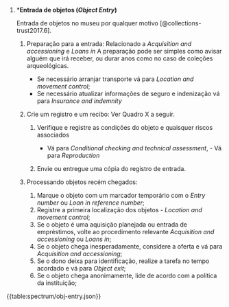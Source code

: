 1.  \***Entrada de objetos (_Object Entry_)**

    Entrada de objetos no museu por qualquer motivo [@collections-trust2017.6].

    1.  Preparação para a entrada:
        Relacionado a _Acquisition and accessioning_ e _Loans in_
        A preparação pode ser simples como avisar alguém que irá receber, ou durar anos como no caso de coleções arqueológicas.

        -   Se necessário arranjar transporte vá para _Location and movement control_;
        -   Se necessário atualizar informações de seguro e indenização vá para _Insurance and indemnity_

    1.  Crie um registro e um recibo:
        Ver Quadro X a seguir.

        1. Verifique e registre as condições do objeto e quaisquer riscos associados

            - Vá para _Conditional checking and technical assessment_, - Vá para _Reproduction_

        2. Envie ou entregue uma cópia do registro de entrada.

    1.  Processando objetos recém chegados:
        1. Marque o objeto com um marcador temporário com o _Entry number_ ou _Loan in reference number_;
        2. Registre a primeira localização dos objetos - _Location and movement control_;
        3. Se o objeto é uma aquisição planejada ou entrada de empréstimos, volte ao procedimento relevante _Acquisition and accessioning_ ou _Loans in_;
        4. Se o objeto chega inesperadamente, considere a oferta e vá para _Acquisition and accessioning_;
        5. Se o dono deixa para identificação, realize a tarefa no tempo acordado e vá para _Object exit_;
        6. Se o objeto chega anonimamente, lide de acordo com a política da instituição;

{{table:spectrum/obj-entry.json}}
